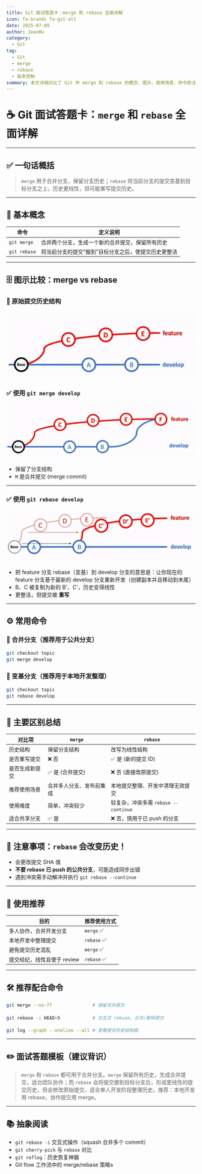 ```yaml
---
title: Git 面试答题卡：merge 和 rebase 全面详解
icon: fa-brands fa-git-alt
date: 2025-07-09
author: JeanHu
category:
  - Git
tag:
  - Git
  - merge
  - rebase
  - 版本控制
summary: 本文详细对比了 Git 中 merge 和 rebase 的概念、图示、使用场景、命令和注意事项，适用于面试准备与实战复习。
---
```

# ☕ Git 面试答题卡：`merge` 和 `rebase` 全面详解

---

## ✅ 一句话概括

> `merge` 用于合并分支，保留分支历史；`rebase` 将当前分支的提交变基到目标分支之上，历史更线性，但可能重写提交历史。

---

## 🧱 基本概念

| 命令         | 定义说明                                             |
| ------------ | ---------------------------------------------------- |
| `git merge`  | 合并两个分支，生成一个新的合并提交，保留所有历史     |
| `git rebase` | 将当前分支的提交“搬到”目标分支之后，使提交历史更整洁 |

---

## 🗄 图示比较：merge vs rebase

### 📌 原始提交历史结构

![fenzhi](assets/fenzhi.jpeg)

### ✅ 使用 `git merge develop`

![merge](assets/merge-2051602.jpeg)

* 保留了分支结构
* `M` 是合并提交 (merge commit)

---

### ✅ 使用 `git rebase develop`

![rebase](assets/rebase.jpeg)

* 把 feature 分支 rebase（变基）到 develop 分支的意思是：让你现在的 feature 分支基于最新的 develop 分支重新开发（创建副本并且移动到末尾）
* B、C 被复制为新的 B'、C'，历史变得线性
* 更整洁，但提交被 **重写**

---

## ⚙️ 常用命令

### 🔹 合并分支（推荐用于公共分支）

```bash
git checkout topic
git merge develop
```

### 🔹 变基分支（推荐用于本地开发整理）

```bash
git checkout topic
git rebase develop
```

---

## 🧠 主要区别总结

| 对比项         | `merge`                  | `rebase`                             |
| -------------- | ------------------------ | ------------------------------------ |
| 历史结构       | 保留分支结构             | 改写为线性结构                       |
| 是否重写提交   | ❌ 否                     | ✅ 是 (新的提交 ID)                   |
| 是否生成新提交 | ✅ 是 (合并提交)          | ❌ 否 (直接改原提交)                  |
| 推荐使用场景   | 合并多人分支、发布前集成 | 本地提交整理、开发中清理无效提交     |
| 使用难度       | 简单，冲突较少           | 较复杂，冲突多需 `rebase --continue` |
| 适合共享分支   | ✅ 是                     | ❌ 否，慎用于已 push 的分支           |

---

## 🚫 注意事项：`rebase` 会改变历史！

* 会更改提交 SHA 值
* **不要 rebase 已 push 的公共分支**，可能造成同步出错
* 遇到冲突需手动解冲并执行 `git rebase --continue`

---

## 🌟 使用推荐

| 目的                        | 推荐使用方式 |
| --------------------------- | ------------ |
| 多人协作，合并开发分支      | `merge` ✅    |
| 本地开发中整理提交          | `rebase` ✅   |
| 避免提交历史混乱            | `merge` ✅    |
| 提交经纪，线性且便于 review | `rebase` ✅   |

---

## 🛠 推荐配合命令

```bash
git merge --no-ff               # 保留合并提交

git rebase -i HEAD~5            # 交互式 rebase，合并/删除提交

git log --graph --oneline --all # 查看提交历史结构图
```

---

## ✏️ 面试答题模板（建议背识）

> `merge` 和 `rebase` 都可用于合并分支。`merge` 保留所有历史，生成合并提交，适合团队协作；而 `rebase` 会将提交挪到目标分支后，形成更线性的提交历史，但会修改原始提交，适合单人开发阶段整理历史。推荐：本地开发用 rebase，协作提交用 merge。

---

## 📚 抽象阅读

* `git rebase -i` 交互式操作（squash 合并多个 commit）
* `git cherry-pick` 与 `rebase` 对比
* `git reflog`：历史恢复神器
* Git flow 工作流中的 merge/rebase 策略s
